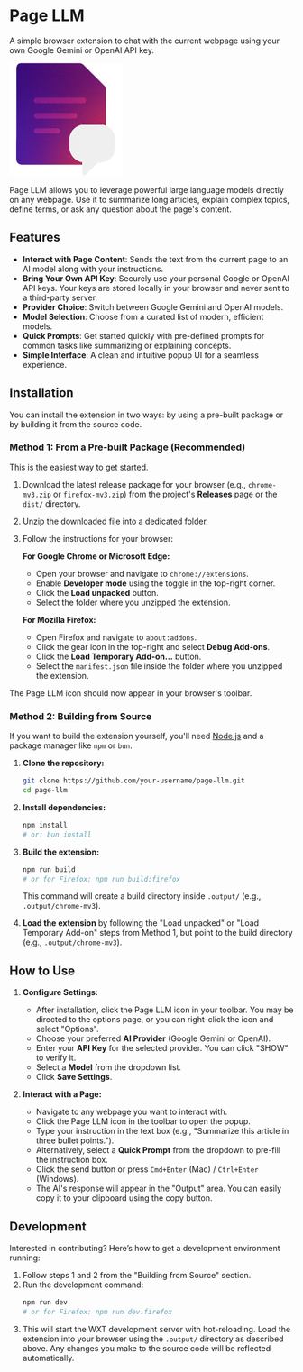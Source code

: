 # Page LLM

A simple browser extension to chat with the current webpage using your own Google Gemini or OpenAI API key.

<img src="public/page-llm.png" alt="Page-LLM" width="200"/>

Page LLM allows you to leverage powerful large language models directly on any webpage. Use it to summarize long articles, explain complex topics, define terms, or ask any question about the page's content.

## Features

-   **Interact with Page Content**: Sends the text from the current page to an AI model along with your instructions.
-   **Bring Your Own API Key**: Securely use your personal Google or OpenAI API keys. Your keys are stored locally in your browser and never sent to a third-party server.
-   **Provider Choice**: Switch between Google Gemini and OpenAI models.
-   **Model Selection**: Choose from a curated list of modern, efficient models.
-   **Quick Prompts**: Get started quickly with pre-defined prompts for common tasks like summarizing or explaining concepts.
-   **Simple Interface**: A clean and intuitive popup UI for a seamless experience.

## Installation

You can install the extension in two ways: by using a pre-built package or by building it from the source code.

### Method 1: From a Pre-built Package (Recommended)

This is the easiest way to get started.

1.  Download the latest release package for your browser (e.g., `chrome-mv3.zip` or `firefox-mv3.zip`) from the project's **Releases** page or the `dist/` directory.
2.  Unzip the downloaded file into a dedicated folder.
3.  Follow the instructions for your browser:

    **For Google Chrome or Microsoft Edge:**
    -   Open your browser and navigate to `chrome://extensions`.
    -   Enable **Developer mode** using the toggle in the top-right corner.
    -   Click the **Load unpacked** button.
    -   Select the folder where you unzipped the extension.

    **For Mozilla Firefox:**
    -   Open Firefox and navigate to `about:addons`.
    -   Click the gear icon in the top-right and select **Debug Add-ons**.
    -   Click the **Load Temporary Add-on...** button.
    -   Select the `manifest.json` file inside the folder where you unzipped the extension.

The Page LLM icon should now appear in your browser's toolbar.

### Method 2: Building from Source

If you want to build the extension yourself, you'll need [Node.js](https://nodejs.org/) and a package manager like `npm` or `bun`.

1.  **Clone the repository:**
    ```bash
    git clone https://github.com/your-username/page-llm.git
    cd page-llm
    ```

2.  **Install dependencies:**
    ```bash
    npm install
    # or: bun install
    ```

3.  **Build the extension:**
    ```bash
    npm run build
    # or for Firefox: npm run build:firefox
    ```
    This command will create a build directory inside `.output/` (e.g., `.output/chrome-mv3`).

4.  **Load the extension** by following the "Load unpacked" or "Load Temporary Add-on" steps from Method 1, but point to the build directory (e.g., `.output/chrome-mv3`).

## How to Use

1.  **Configure Settings:**
    -   After installation, click the Page LLM icon in your toolbar. You may be directed to the options page, or you can right-click the icon and select "Options".
    -   Choose your preferred **AI Provider** (Google Gemini or OpenAI).
    -   Enter your **API Key** for the selected provider. You can click "SHOW" to verify it.
    -   Select a **Model** from the dropdown list.
    -   Click **Save Settings**.

2.  **Interact with a Page:**
    -   Navigate to any webpage you want to interact with.
    -   Click the Page LLM icon in the toolbar to open the popup.
    -   Type your instruction in the text box (e.g., "Summarize this article in three bullet points.").
    -   Alternatively, select a **Quick Prompt** from the dropdown to pre-fill the instruction box.
    -   Click the send button or press `Cmd+Enter` (Mac) / `Ctrl+Enter` (Windows).
    -   The AI's response will appear in the "Output" area. You can easily copy it to your clipboard using the copy button.

## Development

Interested in contributing? Here’s how to get a development environment running:

1.  Follow steps 1 and 2 from the "Building from Source" section.
2.  Run the development command:
    ```bash
    npm run dev
    # or for Firefox: npm run dev:firefox
    ```
3.  This will start the WXT development server with hot-reloading. Load the extension into your browser using the `.output/` directory as described above. Any changes you make to the source code will be reflected automatically.
